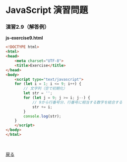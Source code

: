 # JavaScript 演習問題

### 演習2.9（解答例）

**js-exercise9.html**

```html
<!DOCTYPE html>
<html>
<head>
    <meta charset="UTF-8">
    <title>Exercise</title>
</head>
<body>
    <script type="text/javascript">
    for (let i = 1; i <= 9; i++) {
        // 文字列（空で初期化）
        let str = '';
        for (let j = 9; j >= i; j--) {
            // 9から行番号分、行番号に相当する数字を結合する
            str += i;
        }
        console.log(str);
    }
    </script>
</body>
</html>
```

<br>

[戻る](../README.md)